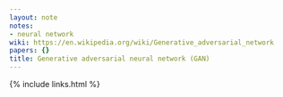 ```yaml
---
layout: note
notes:
- neural network
wiki: https://en.wikipedia.org/wiki/Generative_adversarial_network
papers: {}
title: Generative adversarial neural network (GAN)
---
```

{% include links.html %}
